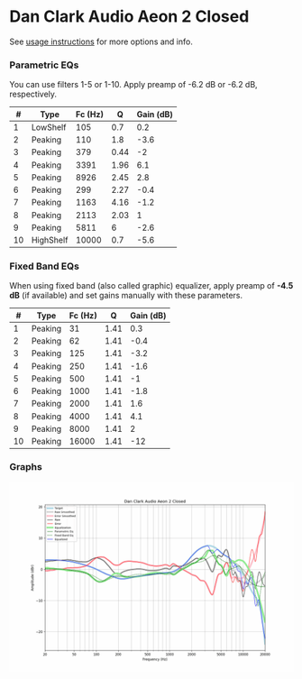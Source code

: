 # Dan Clark Audio Aeon 2 Closed
See [usage instructions](https://github.com/jaakkopasanen/AutoEq#usage) for more options and info.

### Parametric EQs
You can use filters 1-5 or 1-10. Apply preamp of -6.2 dB or -6.2 dB, respectively.

|   # | Type      |   Fc (Hz) |    Q |   Gain (dB) |
|-----|-----------|-----------|------|-------------|
|   1 | LowShelf  |       105 | 0.7  |         0.2 |
|   2 | Peaking   |       110 | 1.8  |        -3.6 |
|   3 | Peaking   |       379 | 0.44 |        -2   |
|   4 | Peaking   |      3391 | 1.96 |         6.1 |
|   5 | Peaking   |      8926 | 2.45 |         2.8 |
|   6 | Peaking   |       299 | 2.27 |        -0.4 |
|   7 | Peaking   |      1163 | 4.16 |        -1.2 |
|   8 | Peaking   |      2113 | 2.03 |         1   |
|   9 | Peaking   |      5811 | 6    |        -2.6 |
|  10 | HighShelf |     10000 | 0.7  |        -5.6 |

### Fixed Band EQs
When using fixed band (also called graphic) equalizer, apply preamp of **-4.5 dB** (if available) and set gains manually with these parameters.

|   # | Type    |   Fc (Hz) |    Q |   Gain (dB) |
|-----|---------|-----------|------|-------------|
|   1 | Peaking |        31 | 1.41 |         0.3 |
|   2 | Peaking |        62 | 1.41 |        -0.4 |
|   3 | Peaking |       125 | 1.41 |        -3.2 |
|   4 | Peaking |       250 | 1.41 |        -1.6 |
|   5 | Peaking |       500 | 1.41 |        -1   |
|   6 | Peaking |      1000 | 1.41 |        -1.8 |
|   7 | Peaking |      2000 | 1.41 |         1.6 |
|   8 | Peaking |      4000 | 1.41 |         4.1 |
|   9 | Peaking |      8000 | 1.41 |         2   |
|  10 | Peaking |     16000 | 1.41 |       -12   |

### Graphs
![](./Dan%20Clark%20Audio%20Aeon%202%20Closed.png)
